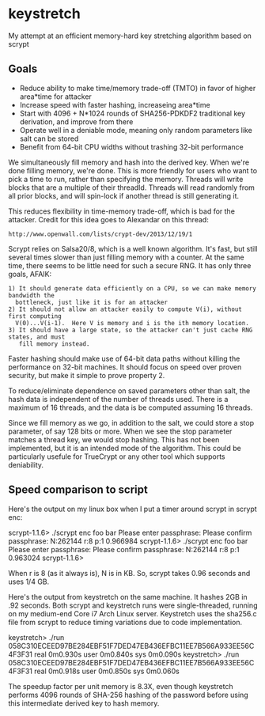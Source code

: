 keystretch
==========

My attempt at an efficient memory-hard key stretching algorithm based on scrypt

Goals
-----

- Reduce ability to make time/memory trade-off (TMTO) in favor of higher area*time for attacker
- Increase speed with faster hashing, increaseing area*time
- Start with 4096 + N*1024 rounds of SHA256-PDKDF2 traditional key derivation, and improve from there
- Operate well in a deniable mode, meaning only random parameters like salt can be stored
- Benefit from 64-bit CPU widths without trashing 32-bit performance

We simultaneously fill memory and hash into the derived key.  When we're done filling
memory, we're done.  This is more friendly for users who want to pick a time to run,
rather than specifying the memory.  Threads will write blocks that are a multiple of their
threadId.  Threads will read randomly from all prior blocks, and will spin-lock if another
thread is still generating it.

This reduces flexibility in time-memory trade-off, which is bad for the attacker.  Credit
for this idea goes to Alexandar on this thread:

    http://www.openwall.com/lists/crypt-dev/2013/12/19/1

Scrypt relies on Salsa20/8, which is a well known algorithm.  It's fast, but still several
times slower than just filling memory with a counter.  At the same time, there seems to be
little need for such a secure RNG.  It has only three goals, AFAIK:

    1) It should generate data efficiently on a CPU, so we can make memory bandwidth the
      bottleneck, just like it is for an attacker
    2) It should not allow an attacker easily to compute V(i), without first computing
      V(0)...V(i-1).  Here V is memory and i is the ith memory location.
    3) It should have a large state, so the attacker can't just cache RNG states, and must
       fill memory instead.

Faster hashing should make use of 64-bit data paths without killing the performance on
32-bit machines.  It should focus on speed over proven security, but make it simple to
prove property 2.

To reduce/eliminate dependence on saved parameters other than salt, the hash data is
independent of the number of threads used.  There is a maximum of 16 threads, and the data
is be computed assuming 16 threads.

Since we fill memory as we go, in addition to the salt, we could store a stop parameter,
of say 128 bits or more.  When we see the stop parameter matches a thread key, we would
stop hashing.  This has not been implemented, but it is an intended mode of the algorithm.
This could be particularly usefule for TrueCrypt or any other tool which supports
deniability.

Speed comparison to script
--------------------------

Here's the output on my linux box when I put a timer around scrypt in scrypt enc:

scrypt-1.1.6> ./scrypt enc foo bar
Please enter passphrase:
Please confirm passphrase:
N:262144 r:8 p:1
0.966984
scrypt-1.1.6> ./scrypt enc foo bar
Please enter passphrase:
Please confirm passphrase:
N:262144 r:8 p:1
0.963024
scrypt-1.1.6>

When r is 8 (as it always is), N is in KB.  So, scrypt takes 0.96 seconds and uses 1/4 GB.

Here's the output from keystretch on the same machine.  It hashes 2GB in .92 seconds.
Both scrypt and keystretch runs were single-threaded, running on my medium-end Core i7
Arch Linux server.  Keystretch uses the sha256.c file from scrypt to reduce timing
variations due to code implementation.

keystretch> ./run
058C310ECEED97BE284EBF51F7DED47EB436EFBC11EE7B566A933EE56C4F3F31
real    0m0.930s
user    0m0.840s
sys     0m0.090s
keystretch> ./run
058C310ECEED97BE284EBF51F7DED47EB436EFBC11EE7B566A933EE56C4F3F31
real    0m0.918s
user    0m0.850s
sys     0m0.060s

The speedup factor per unit memory is 8.3X, even though keystretch performs 4096 rounds of
SHA-256 hashing of the password before using this intermediate derived key to hash memory.
